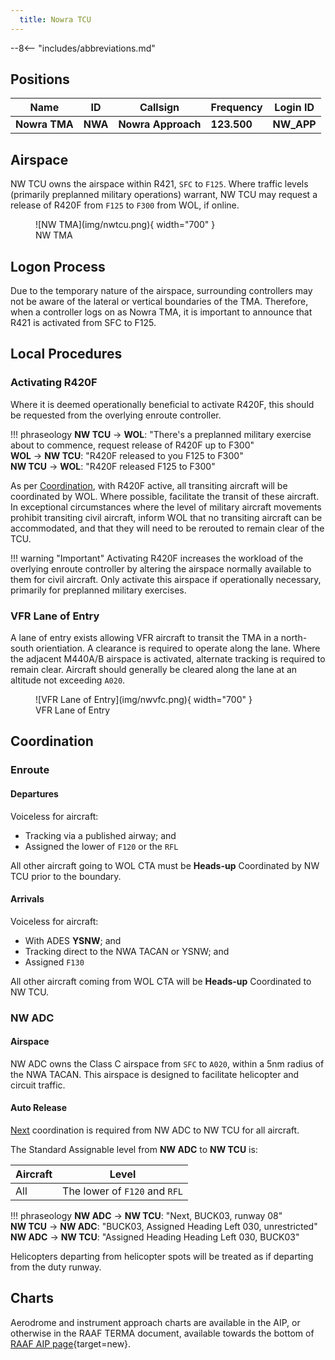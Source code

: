 ```yaml
---
  title: Nowra TCU
---
```


--8<-- "includes/abbreviations.md"

## Positions
| Name               | ID      | Callsign       | Frequency        | Login ID              |
| ------------------ | --------------| -------------- | ---------------- | --------------------------------------|
| **Nowra TMA**    | **NWA** | **Nowra Approach** | **123.500**          | **NW_APP**        |

## Airspace
NW TCU owns the airspace within R421, `SFC` to `F125`. Where traffic levels (primarily preplanned military operations) warrant, NW TCU may request a release of R420F from `F125` to `F300` from WOL, if online.

<figure markdown>
![NW TMA](img/nwtcu.png){ width="700" }
<figcaption>NW TMA</figcaption>
</figure>

## Logon Process
Due to the temporary nature of the airspace, surrounding controllers may not be aware of the lateral or vertical boundaries of the TMA. Therefore, when a controller logs on as Nowra TMA, it is important to announce that R421 is activated from SFC to F125.


## Local Procedures
### Activating R420F
Where it is deemed operationally beneficial to activate R420F, this should be requested from the overlying enroute controller.

!!! phraseology
    <span class="hotline">**NW TCU** -> **WOL**</span>: "There's a preplanned military exercise about to commence, request release of R420F up to F300"  
    <span class="hotline">**WOL** -> **NW TCU**</span>: "R420F released to you F125 to F300"  
    <span class="hotline">**NW TCU** -> **WOL**</span>: "R420F released F125 to F300"   

As per [Coordination](#enroute), with R420F active, all transiting aircraft will be coordinated by WOL. Where possible, facilitate the transit of these aircraft. In exceptional circumstances where the level of military aircraft movements prohibit transiting civil aircraft, inform WOL that no transiting aircraft can be accommodated, and that they will need to be rerouted to remain clear of the TCU.

!!! warning "Important"
    Activating R420F increases the workload of the overlying enroute controller by altering the airspace normally available to them for civil aircraft. Only activate this airspace if operationally necessary, primarily for preplanned military exercises.

### VFR Lane of Entry
A lane of entry exists allowing VFR aircraft to transit the TMA in a north-south orientiation. A clearance is required to operate along the lane. Where the adjacent M440A/B airspace is activated, alternate tracking is required to remain clear. Aircraft should generally be cleared along the lane at an altitude not exceeding `A020`.

<figure markdown>
![VFR Lane of Entry](img/nwvfc.png){ width="700" }
<figcaption>VFR Lane of Entry</figcaption>
</figure>

## Coordination
### Enroute
#### Departures
Voiceless for aircraft:
 
- Tracking via a published airway; and  
- Assigned the lower of `F120` or the `RFL`

All other aircraft going to WOL CTA must be **Heads-up** Coordinated by NW TCU prior to the boundary. 

#### Arrivals
Voiceless for aircraft:

- With ADES **YSNW**; and   
- Tracking direct to the NWA TACAN or YSNW; and  
- Assigned `F130`

All other aircraft coming from WOL CTA will be **Heads-up** Coordinated to NW TCU.

### NW ADC
#### Airspace
NW ADC owns the Class C airspace from `SFC` to `A020`, within a 5nm radius of the NWA TACAN. This airspace is designed to facilitate helicopter and circuit traffic.

#### Auto Release
[Next](../controller-skills/coordination.md#next) coordination is required from NW ADC to NW TCU for all aircraft.

The Standard Assignable level from **NW ADC** to **NW TCU** is:

| Aircraft | Level |
| -------- | ----- |
| All | The lower of `F120` and `RFL` | 

!!! phraseology
    <span class="hotline">**NW ADC** -> **NW TCU**</span>: "Next, BUCK03, runway 08"  
    <span class="hotline">**NW TCU** -> **NW ADC**</span>: "BUCK03, Assigned Heading Left 030, unrestricted"  
    <span class="hotline">**NW ADC** -> **NW TCU**</span>: "Assigned Heading Heading Left 030, BUCK03"

Helicopters departing from helicopter spots will be treated as if departing from the duty runway.

## Charts
Aerodrome and instrument approach charts are available in the AIP, or otherwise in the RAAF TERMA document, available towards the bottom of [RAAF AIP page](https://ais-af.airforce.gov.au/australian-aip){target=new}.
